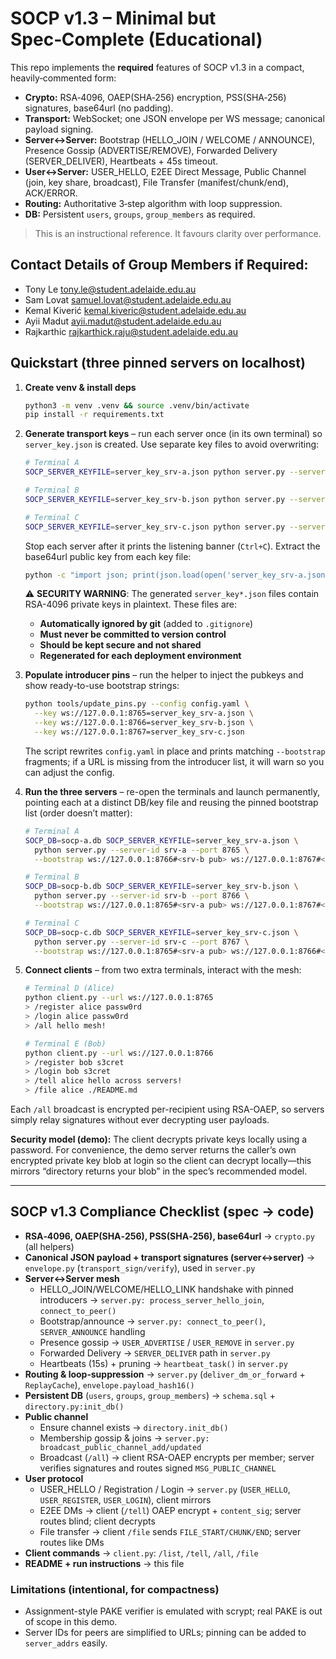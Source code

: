 
# SOCP v1.3 – Minimal but Spec‑Complete (Educational)

This repo implements the **required** features of SOCP v1.3 in a compact, heavily‑commented form:

- **Crypto:** RSA‑4096, OAEP(SHA‑256) encryption, PSS(SHA‑256) signatures, base64url (no padding).
- **Transport:** WebSocket; one JSON envelope per WS message; canonical payload signing.
- **Server↔Server:** Bootstrap (HELLO_JOIN / WELCOME / ANNOUNCE), Presence Gossip (ADVERTISE/REMOVE),
  Forwarded Delivery (SERVER_DELIVER), Heartbeats + 45s timeout.
- **User↔Server:** USER_HELLO, E2EE Direct Message, Public Channel (join, key share, broadcast),
  File Transfer (manifest/chunk/end), ACK/ERROR.
- **Routing:** Authoritative 3‑step algorithm with loop suppression.
- **DB:** Persistent `users`, `groups`, `group_members` as required.

> This is an instructional reference. It favours clarity over performance.

## Contact Details of Group Members if Required:
- Tony Le <tony.le@student.adelaide.edu.au>
- Sam Lovat <samuel.lovat@student.adelaide.edu.au>
- Kemal Kiverić <kemal.kiveric@student.adelaide.edu.au>
- Ayii Madut <ayii.madut@student.adelaide.edu.au>
- Rajkarthic <rajkarthick.raju@student.adelaide.edu.au>

## Quickstart (three pinned servers on localhost)

1. **Create venv & install deps**

   ```bash
   python3 -m venv .venv && source .venv/bin/activate
   pip install -r requirements.txt
   ```

2. **Generate transport keys** – run each server once (in its own terminal) so `server_key.json` is created. Use separate key files to avoid overwriting:

   ```bash
   # Terminal A
   SOCP_SERVER_KEYFILE=server_key_srv-a.json python server.py --server-id srv-a --port 8765

   # Terminal B
   SOCP_SERVER_KEYFILE=server_key_srv-b.json python server.py --server-id srv-b --port 8766

   # Terminal C
   SOCP_SERVER_KEYFILE=server_key_srv-c.json python server.py --server-id srv-c --port 8767
   ```

   Stop each server after it prints the listening banner (`Ctrl+C`). Extract the base64url public key from each key file:

   ```bash
   python -c "import json; print(json.load(open('server_key_srv-a.json'))['pub_spki_b64u'])"  # repeat for b/c
   ```

   ⚠️ **SECURITY WARNING**: The generated `server_key*.json` files contain RSA-4096 private keys in plaintext. These files are:
   - **Automatically ignored by git** (added to `.gitignore`)
   - **Must never be committed to version control**
   - **Should be kept secure and not shared**
   - **Regenerated for each deployment environment**

3. **Populate introducer pins** – run the helper to inject the pubkeys and show ready-to-use bootstrap strings:

   ```bash
   python tools/update_pins.py --config config.yaml \
     --key ws://127.0.0.1:8765=server_key_srv-a.json \
     --key ws://127.0.0.1:8766=server_key_srv-b.json \
     --key ws://127.0.0.1:8767=server_key_srv-c.json
   ```

   The script rewrites `config.yaml` in place and prints matching `--bootstrap` fragments; if a URL is missing from the introducer list, it will warn so you can adjust the config.

4. **Run the three servers** – re-open the terminals and launch permanently, pointing each at a distinct DB/key file and reusing the pinned bootstrap list (order doesn’t matter):

   ```bash
   # Terminal A
   SOCP_DB=socp-a.db SOCP_SERVER_KEYFILE=server_key_srv-a.json \
     python server.py --server-id srv-a --port 8765 \
     --bootstrap ws://127.0.0.1:8766#<srv-b pub> ws://127.0.0.1:8767#<srv-c pub>

   # Terminal B
   SOCP_DB=socp-b.db SOCP_SERVER_KEYFILE=server_key_srv-b.json \
     python server.py --server-id srv-b --port 8766 \
     --bootstrap ws://127.0.0.1:8765#<srv-a pub> ws://127.0.0.1:8767#<srv-c pub>

   # Terminal C
   SOCP_DB=socp-c.db SOCP_SERVER_KEYFILE=server_key_srv-c.json \
     python server.py --server-id srv-c --port 8767 \
     --bootstrap ws://127.0.0.1:8765#<srv-a pub> ws://127.0.0.1:8766#<srv-b pub>
   ```

5. **Connect clients** – from two extra terminals, interact with the mesh:

   ```bash
   # Terminal D (Alice)
   python client.py --url ws://127.0.0.1:8765
   > /register alice passw0rd
   > /login alice passw0rd
   > /all hello mesh!

   # Terminal E (Bob)
   python client.py --url ws://127.0.0.1:8766
   > /register bob s3cret
   > /login bob s3cret
   > /tell alice hello across servers!
   > /file alice ./README.md
   ```

Each `/all` broadcast is encrypted per-recipient using RSA-OAEP, so servers simply relay signatures without ever decrypting user payloads.

**Security model (demo):** The client decrypts private keys locally using a password. For convenience,
the demo server returns the caller’s own encrypted private key blob at login so the client can decrypt
locally—this mirrors “directory returns your blob” in the spec’s recommended model.


---

## SOCP v1.3 Compliance Checklist (spec → code)

- **RSA‑4096, OAEP(SHA‑256), PSS(SHA‑256), base64url** → `crypto.py` (all helpers)
- **Canonical JSON payload + transport signatures (server↔server)** → `envelope.py` (`transport_sign/verify`), used in `server.py`
- **Server↔Server mesh**  
  - HELLO_JOIN/WELCOME/HELLO_LINK handshake with pinned introducers → `server.py: process_server_hello_join`, `connect_to_peer()`  
  - Bootstrap/announce → `server.py: connect_to_peer()`, `SERVER_ANNOUNCE` handling  
  - Presence gossip → `USER_ADVERTISE` / `USER_REMOVE` in `server.py`  
  - Forwarded Delivery → `SERVER_DELIVER` path in `server.py`  
  - Heartbeats (15s) + pruning → `heartbeat_task()` in `server.py`
- **Routing & loop‑suppression** → `server.py` (`deliver_dm_or_forward` + `ReplayCache`), `envelope.payload_hash16()`
- **Persistent DB** (`users`, `groups`, `group_members`) → `schema.sql` + `directory.py:init_db()`
- **Public channel**  
  - Ensure channel exists → `directory.init_db()`  
  - Membership gossip & joins → `server.py: broadcast_public_channel_add/updated`  
  - Broadcast (`/all`) → client RSA-OAEP encrypts per member; server verifies signatures and routes signed `MSG_PUBLIC_CHANNEL`
- **User protocol**  
  - USER_HELLO / Registration / Login → `server.py` (`USER_HELLO`, `USER_REGISTER`, `USER_LOGIN`), client mirrors  
  - E2EE DMs → client (`/tell`) OAEP encrypt + `content_sig`; server routes blind; client decrypts  
  - File transfer → client `/file` sends `FILE_START/CHUNK/END`; server routes like DMs
- **Client commands** → `client.py`: `/list`, `/tell`, `/all`, `/file`
- **README + run instructions** → this file

### Limitations (intentional, for compactness)
- Assignment-style PAKE verifier is emulated with scrypt; real PAKE is out of scope in this demo.
- Server IDs for peers are simplified to URLs; pinning can be added to `server_addrs` easily.
